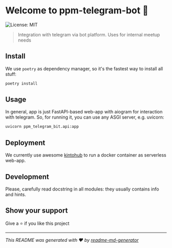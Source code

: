 # Welcome to ppm-telegram-bot 👋
![License: MIT](https://img.shields.io/badge/License-MIT-yellow.svg)

> Integration with telegram via bot platform. Uses for internal meetup needs

## Install

We use `poetry` as dependency manager, so it's the fastest way to install all stuff:

```sh
poetry install
```

## Usage
In general, app is just FastAPI-based web-app with aiogram for interaction with telegram. So, for running it, you can
 use any ASGI server, e.g. uvicorn:

```sh
uvicorn ppm_telegram_bit.api:app
```

## Deployment

We currently use awesome [kintohub](https://kintohub.com) to run a docker container as serverless web-app. 

## Development

Please, carefully read docstring in all modules: they usually contains info and hints.

## Show your support

Give a ⭐️ if you like this project


***
_This README was generated with ❤️ by [readme-md-generator](https://github.com/kefranabg/readme-md-generator)_